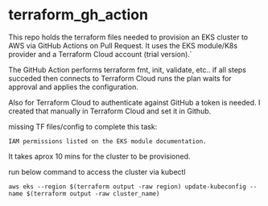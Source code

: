 # terraform_gh_action

This repo holds the terraform files needed to provision an EKS cluster to AWS via GitHub Actions on Pull Request.  It uses the EKS module/K8s provider and a Terraform Cloud account (trial version).`

The GitHub Action performs terraform fmt, init, validate, etc.. if all steps succeded then connects to Terraform Cloud runs the plan waits for approval and applies the configuration. 

Also for Terraform Cloud to authenticate against GitHub a token is needed. I created that manually in Terraform Cloud and set it in Github.

missing TF files/config to complete this task:

`IAM permissions listed on the EKS module documentation.`



It takes aprox 10 mins for the cluster to be provisioned.


run below command to access the cluster via kubectl

`aws eks --region $(terraform output -raw region) update-kubeconfig --name $(terraform output -raw cluster_name)`